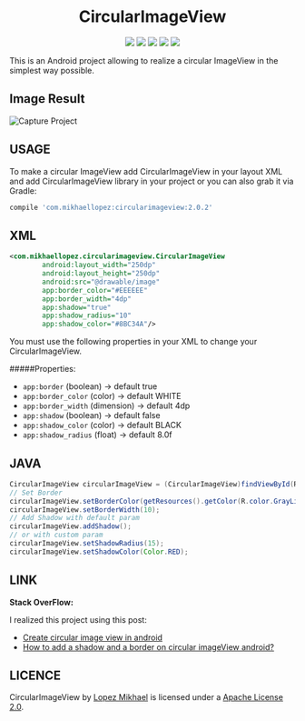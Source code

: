 <h1 align="center">CircularImageView</h1>

<p align="center">
  <a target="_blank" href="https://android-arsenal.com/details/1/2846"><img src="https://img.shields.io/badge/Android%20Arsenal-CircularImageView-brightgreen.svg?style=flat"></a>
  <a target="_blank" href="http://developer.android.com/index.html"><img src="https://img.shields.io/badge/platform-android-green.svg"></a>
  <a target="_blank" href="https://android-arsenal.com/api?level=11"><img src="https://img.shields.io/badge/API-11%2B-brightgreen.svg?style=flat"></a>
  <a target="_blank" href="http://search.maven.org/#artifactdetails|com.mikhaellopez|circularimageview|2.0.2|"><img src="https://img.shields.io/maven-central/v/com.mikhaellopez/circularimageview.svg"></a>
  <a target="_blank" href="http://twitter.com/lopezmikhael"><img src="https://img.shields.io/badge/Twitter-@LopezMikhael-blue.svg?style=flat"></a>
</p>

This is an Android project allowing to realize a circular ImageView in the simplest way possible.

Image Result
-----

![Capture Project](http://i40.tinypic.com/10eiqfk.png)

USAGE
-----

To make a circular ImageView add CircularImageView in your layout XML and add CircularImageView library in your project or you can also grab it via Gradle:

```groovy
compile 'com.mikhaellopez:circularimageview:2.0.2'
```

XML
-----

```xml
<com.mikhaellopez.circularimageview.CircularImageView
        android:layout_width="250dp"
        android:layout_height="250dp"
        android:src="@drawable/image"
        app:border_color="#EEEEEE"
        app:border_width="4dp"
        app:shadow="true"
        app:shadow_radius="10"
        app:shadow_color="#8BC34A"/>
```

You must use the following properties in your XML to change your CircularImageView.


#####Properties:

* `app:border`          (boolean)   -> default true
* `app:border_color`    (color)     -> default WHITE
* `app:border_width`    (dimension) -> default 4dp
* `app:shadow`          (boolean)   -> default false
* `app:shadow_color`    (color)     -> default BLACK
* `app:shadow_radius`   (float)     -> default 8.0f

JAVA
-----

```java
CircularImageView circularImageView = (CircularImageView)findViewById(R.id.yourCircularImageView);
// Set Border
circularImageView.setBorderColor(getResources().getColor(R.color.GrayLight));
circularImageView.setBorderWidth(10);
// Add Shadow with default param
circularImageView.addShadow();
// or with custom param
circularImageView.setShadowRadius(15);
circularImageView.setShadowColor(Color.RED);
```

LINK
-----

**Stack OverFlow:**

I realized this project using this post:
* [Create circular image view in android](http://stackoverflow.com/a/16208548/1832221)
* [How to add a shadow and a border on circular imageView android?](http://stackoverflow.com/q/17655264/1832221)


LICENCE
-----

CircularImageView by [Lopez Mikhael](http://mikhaellopez.com/) is licensed under a [Apache License 2.0](http://www.apache.org/licenses/LICENSE-2.0).
